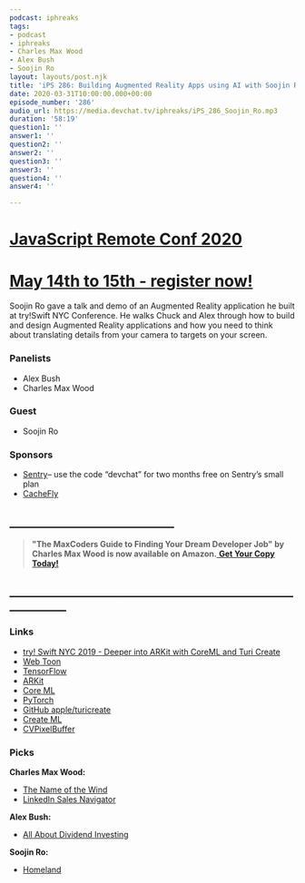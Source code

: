 ```yaml
---
podcast: iphreaks
tags:
- podcast
- iphreaks
- Charles Max Wood
- Alex Bush
- Soojin Ro
layout: layouts/post.njk
title: 'iPS 286: Building Augmented Reality Apps using AI with Soojin Ro'
date: 2020-03-31T10:00:00.000+00:00
episode_number: '286'
audio_url: https://media.devchat.tv/iphreaks/iPS_286_Soojin_Ro.mp3
duration: '58:19'
question1: ''
answer1: ''
question2: ''
answer2: ''
question3: ''
answer3: ''
question4: ''
answer4: ''

---
```

# [JavaScript Remote Conf 2020](https://devchat.tv/conferences/javascript-remote-2020/ "JavaScript Remote Conf 2020")

# [May 14th to 15th - register now!](https://devchat.tv/conferences/javascript-remote-2020/ "JavaScript Remote Conf 2020")

Soojin Ro gave a talk and demo of an Augmented Reality application he built at try!Swift NYC Conference. He walks Chuck and Alex through how to build and design Augmented Reality applications and how you need to think about translating details from your camera to targets on your screen.

### **Panelists**

* Alex Bush
* Charles Max Wood

### **Guest**

* Soojin Ro

### **Sponsors**

* [Sentry](http://sentry.io/)– use the code “devchat” for two months free on Sentry’s small plan
* [CacheFly](https://www.cachefly.com/)

## **_____________________________**

> **"The MaxCoders Guide to Finding Your Dream Developer Job" by Charles Max Wood is now available on Amazon.**[ **Get Your Copy Today!**](https://www.amazon.com/gp/product/B081MBL5C9/ref=as_li_ss_tl?ie=UTF8&linkCode=sl1&tag=devchattv-20&linkId=9d61363241636e2546ef46abba198746&language=en_US)

## **____________________________________________________________**

### **Links**

* [try! Swift NYC 2019 - Deeper into ARKit with CoreML and Turi Create](https://www.youtube.com/watch?v=VBZve4cLH4E)
* [Web Toon](https://www.webtoons.com/en/)
* [TensorFlow](https://www.tensorflow.org/)
* [ARKit](https://developer.apple.com/documentation/arkit)
* [Core ML](https://developer.apple.com/documentation/coreml)
* [PyTorch](https://pytorch.org/)
* [GitHub apple/turicreate](https://github.com/apple/turicreate)
* [Create ML](https://developer.apple.com/documentation/createml)
* [CVPixelBuffer](https://developer.apple.com/documentation/corevideo/cvpixelbuffer-q2e)

### **Picks**

**Charles Max Wood:**

* [The Name of the Wind](https://www.amazon.com/Name-Wind-Patrick-Rothfuss/dp/0756404746)
* [LinkedIn Sales Navigator](https://business.linkedin.com/sales-solutions/cx/18/08/linkedin-sales-navigator?src=pa-bi&trk=sem_lss_bng&veh=Bing_Search_NAMER_US_Brand-SalesNavigator_Alpha_DR_English_Evergreen_80264400849670__linkedin%20sales%20navigator_e_c__slid_&mcid=6621213424619700239&cname=Bing_Search_NAMER_US_Brand-SalesNavigator_Alpha_DR_English_Evergreen&camid=329654293&asid=1284229724490070&targetid=kwd-80264458531646:loc-190&crid=80264400849670&dev=c&ends=1&msclkid=898b55945a9f188702ff0be886f83559&utm_source=bing&utm_medium=cpc&utm_campaign=Bing_Search_NAMER_US_Brand-SalesNavigator_Alpha_DR_English_Evergreen&utm_term=linkedin%20sales%20navigator&utm_content=linkedin%20sales%20navigator&gclid=CNqqxtbLuOgCFSCkxQIdGZcMsg)

**Alex Bush:**

* [All About Dividend Investing](https://www.amazon.com/All-About-Dividend-Investing-Second/dp/0071637133)

**Soojin Ro:**

* [Homeland](https://www.imdb.com/title/tt1796960/)